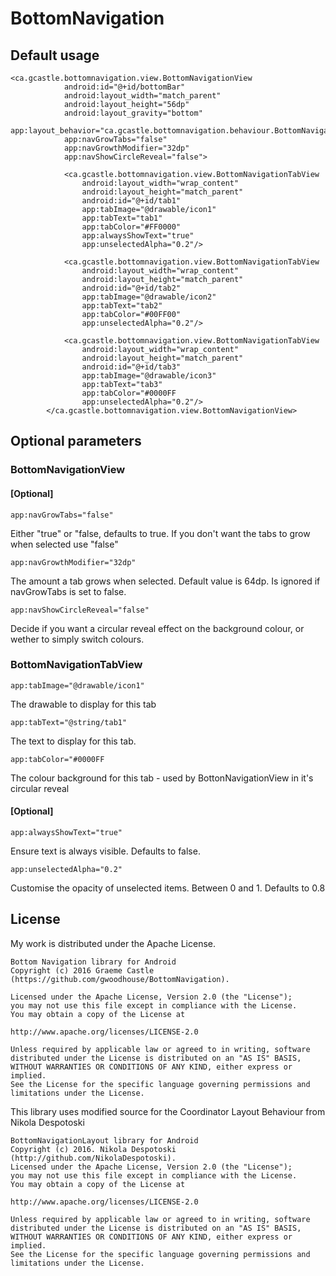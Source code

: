 # BottomNavigation

## Default usage
```
<ca.gcastle.bottomnavigation.view.BottomNavigationView
            android:id="@+id/bottomBar"
            android:layout_width="match_parent"
            android:layout_height="56dp"
            android:layout_gravity="bottom"
            app:layout_behavior="ca.gcastle.bottomnavigation.behaviour.BottomNavigationBehavior"
            app:navGrowTabs="false"
            app:navGrowthModifier="32dp"
            app:navShowCircleReveal="false">

            <ca.gcastle.bottomnavigation.view.BottomNavigationTabView
                android:layout_width="wrap_content"
                android:layout_height="match_parent"
                android:id="@+id/tab1"
                app:tabImage="@drawable/icon1"
                app:tabText="tab1"
                app:tabColor="#FF0000"
                app:alwaysShowText="true"
                app:unselectedAlpha="0.2"/>

            <ca.gcastle.bottomnavigation.view.BottomNavigationTabView
                android:layout_width="wrap_content"
                android:layout_height="match_parent"
                android:id="@+id/tab2"
                app:tabImage="@drawable/icon2"
                app:tabText="tab2"
                app:tabColor="#00FF00"
                app:unselectedAlpha="0.2"/>

            <ca.gcastle.bottomnavigation.view.BottomNavigationTabView
                android:layout_width="wrap_content"
                android:layout_height="match_parent"
                android:id="@+id/tab3"
                app:tabImage="@drawable/icon3"
                app:tabText="tab3"
                app:tabColor="#0000FF
                app:unselectedAlpha="0.2"/>
        </ca.gcastle.bottomnavigation.view.BottomNavigationView>
```

## Optional parameters

### BottomNavigationView

#### [Optional]
`app:navGrowTabs="false"`

Either "true" or "false, defaults to true. If you don't want the tabs to grow when selected use "false"

`app:navGrowthModifier="32dp"`

The amount a tab grows when selected. Default value is 64dp. Is ignored if navGrowTabs is set to false.

`app:navShowCircleReveal="false"`

Decide if you want a circular reveal effect on the background colour, or wether to simply switch colours.

### BottomNavigationTabView

`app:tabImage="@drawable/icon1"`

The drawable to display for this tab

`app:tabText="@string/tab1"`

The text to display for this tab.

`app:tabColor="#0000FF`

The colour background for this tab - used by BottonNavigationView in it's circular reveal

#### [Optional]

`app:alwaysShowText="true"`

Ensure text is always visible. Defaults to false.

`app:unselectedAlpha="0.2"`

Customise the opacity of unselected items. Between 0 and 1. Defaults to 0.8

## License

My work is distributed under the Apache License.

```
Bottom Navigation library for Android
Copyright (c) 2016 Graeme Castle (https://github.com/gwoodhouse/BottomNavigation).

Licensed under the Apache License, Version 2.0 (the "License");
you may not use this file except in compliance with the License.
You may obtain a copy of the License at

http://www.apache.org/licenses/LICENSE-2.0

Unless required by applicable law or agreed to in writing, software
distributed under the License is distributed on an "AS IS" BASIS,
WITHOUT WARRANTIES OR CONDITIONS OF ANY KIND, either express or implied.
See the License for the specific language governing permissions and
limitations under the License.
```

This library uses modified source for the Coordinator Layout Behaviour from Nikola Despotoski

```
BottomNavigationLayout library for Android
Copyright (c) 2016. Nikola Despotoski (http://github.com/NikolaDespotoski).
Licensed under the Apache License, Version 2.0 (the "License");
you may not use this file except in compliance with the License.
You may obtain a copy of the License at

http://www.apache.org/licenses/LICENSE-2.0

Unless required by applicable law or agreed to in writing, software
distributed under the License is distributed on an "AS IS" BASIS,
WITHOUT WARRANTIES OR CONDITIONS OF ANY KIND, either express or implied.
See the License for the specific language governing permissions and
limitations under the License.
```